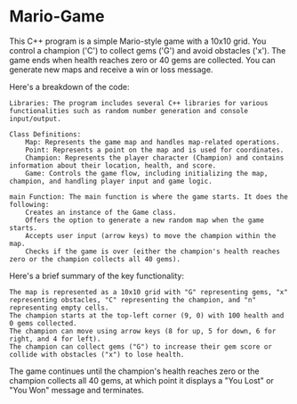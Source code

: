 # Mario-Game
This C++ program is a simple Mario-style game with a 10x10 grid. You control a champion ('C') to collect gems ('G') and avoid obstacles ('x'). The game ends when health reaches zero or 40 gems are collected. You can generate new maps and receive a win or loss message.

Here's a breakdown of the code:

    Libraries: The program includes several C++ libraries for various functionalities such as random number generation and console input/output.

    Class Definitions:
        Map: Represents the game map and handles map-related operations.
        Point: Represents a point on the map and is used for coordinates.
        Champion: Represents the player character (Champion) and contains information about their location, health, and score.
        Game: Controls the game flow, including initializing the map, champion, and handling player input and game logic.

    main Function: The main function is where the game starts. It does the following:
        Creates an instance of the Game class.
        Offers the option to generate a new random map when the game starts.
        Accepts user input (arrow keys) to move the champion within the map.
        Checks if the game is over (either the champion's health reaches zero or the champion collects all 40 gems).

Here's a brief summary of the key functionality:

    The map is represented as a 10x10 grid with "G" representing gems, "x" representing obstacles, "C" representing the champion, and "n" representing empty cells.
    The champion starts at the top-left corner (9, 0) with 100 health and 0 gems collected.
    The champion can move using arrow keys (8 for up, 5 for down, 6 for right, and 4 for left).
    The champion can collect gems ("G") to increase their gem score or collide with obstacles ("x") to lose health.

The game continues until the champion's health reaches zero or the champion collects all 40 gems, at which point it displays a "You Lost" or "You Won" message and terminates.
